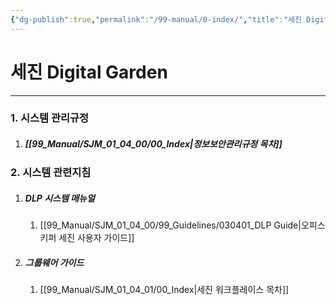 ```yaml
---
{"dg-publish":true,"permalink":"/99-manual/0-index/","title":"세진 Digital Garden","tags":["규정","지침","gardenEntry","gardenEntry","gardenEntry","gardenEntry","gardenEntry","gardenEntry","gardenEntry","gardenEntry","gardenEntry","gardenEntry"],"noteIcon":"","created":"","updated":""}
---
```


# 세진 Digital Garden

---
### 1. 시스템 관리규정
1. ##### [[99_Manual/SJM_01_04_00/00_Index\|정보보안관리규정 목차]]
### 2. 시스템 관련지침
 1. ##### DLP 시스템 매뉴얼
	 1. [[99_Manual/SJM_01_04_00/99_Guidelines/030401_DLP Guide\|오피스키퍼 세진 사용자 가이드]]
 3. ##### 그룹웨어 가이드
	 1. [[99_Manual/SJM_01_04_01/00_Index\|세진 워크플레이스 목차]]